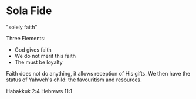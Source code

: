 # Sola Fide
"solely faith"


Three Elements:
- God gives faith
- We do not merit this faith
- The must be loyalty


Faith does not do anything, it allows reception of His gifts.
We then have the status of Yahweh's child: the favouritism and resources.

Habakkuk 2:4
Hebrews 11:1

